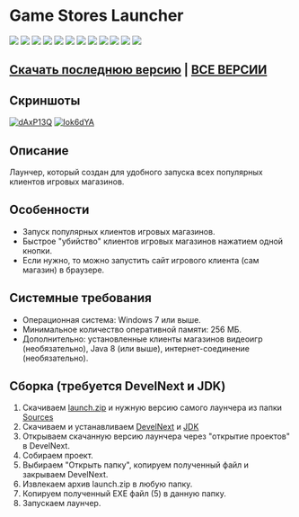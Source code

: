# Game Stores Launcher

[![](https://img.shields.io/badge/platform-Windows-informational)](https://github.com/Zalexanninev15/Game-Stores-Launcher)
[![](https://img.shields.io/badge/written_on-DevelNext-5B8AB4?&logoColor=white)](http://develnext.org)
[![](https://img.shields.io/badge/written_on-JPHP-5B8AB4?&logo=php&logoColor=white)](https://github.com/Zalexanninev15/Game-Stores-Launcher)
[![](https://img.shields.io/github/v/release/Zalexanninev15/Game-Stores-Launcher)](https://github.com/Zalexanninev15/Game-Stores-Launcher/releases/latest)
[![](https://img.shields.io/github/downloads/Zalexanninev15/Game-Stores-Launcher/total.svg)](https://github.com/Zalexanninev15/Game-Stores-Launcher/releases)
[![](https://img.shields.io/github/last-commit/Zalexanninev15/Game-Stores-Launcher)](https://github.com/Zalexanninev15/Game-Stores-Launcher/commits/master)
[![](https://img.shields.io/github/stars/Zalexanninev15/Game-Stores-Launcher.svg)](https://github.com/Zalexanninev15/Game-Stores-Launcher/stargazers)
[![](https://img.shields.io/github/forks/Zalexanninev15/Game-Stores-Launcher.svg)](https://github.com/Zalexanninev15/Game-Stores-Launcher/network/members)
[![](https://img.shields.io/github/issues/Zalexanninev15/Game-Stores-Launcher.svg)](https://github.com/Zalexanninev15/Game-Stores-Launcher/issues?q=is%3Aopen+is%3Aissue)
[![](https://img.shields.io/github/issues-closed/Zalexanninev15/Game-Stores-Launcher.svg)](https://github.com/Zalexanninev15/Game-Stores-Launcher/issues?q=is%3Aissue+is%3Aclosed)
[![](https://img.shields.io/badge/license-GPLv3-ligthgreen.svg)](LICENSE)
[![](https://img.shields.io/badge/Donate-FFDD00.svg?logo=buymeacoffee&logoColor=black)](https://z15.neocities.org/donate)

## [Скачать последнюю версию](https://github.com/Zalexanninev15/Game-Stores-Launcher/releases/tag/0.4) | [ВСЕ ВЕРСИИ](https://github.com/Zalexanninev15/Game-Stores-Launcher/releases)

## Скриншоты

<a href="https://imgbb.com/"><img src="https://i.ibb.co/ZMhQJXx/dAxP13Q.jpg" alt="dAxP13Q" border="0"></a>
<a href="https://imgbb.com/"><img src="https://i.ibb.co/r2NhdY5/Iok6dYA.jpg" alt="Iok6dYA" border="0"></a>

## Описание

Лаунчер, который создан для удобного запуска всех популярных клиентов игровых магазинов.

## Особенности

* Запуск популярных клиентов игровых магазинов.
* Быстрое "убийство" клиентов игровых магазинов нажатием одной кнопки.
* Если нужно, то можно запустить сайт игрового клиента (сам магазин) в браузере.

## Системные требования

* Операционная система: Windows 7 или выше.
* Минимальное количество оперативной памяти: 256 МБ.
* Дополнительно: установленные клиенты магазинов видеоигр (необязательно), Java 8 (или выше), интернет-соединение (необязательно).

## Сборка (требуется DevelNext и JDK)

1. Скачиваем [launch.zip](https://github.com/Zalexanninev15/Game-Stores-Launcher/raw/master/launch.zip) и нужную версию самого лаунчера из папки [Sources](https://github.com/Zalexanninev15/Game-Stores-Launcher/tree/master/Sources)
2. Скачиваем и устанавливаем [DevelNext](https://github.com/jphp-group/develnext/releases) и [JDK](https://www.oracle.com/technetwork/java/javase/downloads/2133151)
3. Открываем скачанную версию лаунчера через "открытие проектов" в DevelNext.
4. Собираем проект.
5. Выбираем "Открыть папку", копируем полученный файл и закрываем DevelNext.
6. Извлекаем архив launch.zip в любую папку.
7. Копируем полученный EXE файл (5) в данную папку.
8. Запускаем лаунчер.
